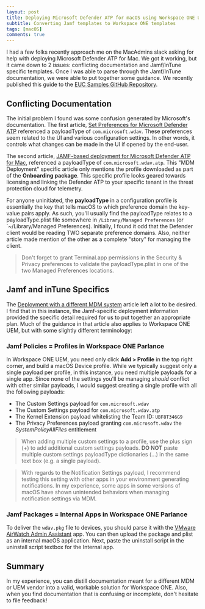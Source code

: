 ```yaml
---
layout: post
title: Deploying Microsoft Defender ATP for macOS using Workspace ONE UEM
subtitle: Converting Jamf templates to Workspace ONE templates
tags: [macOS]
comments: true
---
```


I had a few folks recently approach me on the MacAdmins slack asking for help with deploying Microsoft Defender ATP for Mac.   We got it working, but it came down to 2 issues:  conflicting documentation and Jamf/inTune specific templates.  Once I was able to parse through the Jamf/InTune documentation, we were able to put together some guidance.  We recently published this guide to the [EUC Samples GitHub Repository](https://github.com/vmware-samples/euc-samples/tree/master/macOS-Samples/3rd-Party_Software_Guidance/Microsoft-Defender-ATP).

## Conflicting Documentation

The initial problem I found was some confusion generated by Microsoft's documentation.  The first article, [Set Preferences for Microsoft Defender ATP](https://docs.microsoft.com/en-us/windows/security/threat-protection/microsoft-defender-atp/mac-preferences) referenced a payloadType of `com.microsoft.wdav`.   These preferences seem related to the UI and various configuration settings.  In other words, it controls what changes can be made in the UI if opened by the end-user.

The second article, [JAMF-based deployment for Microsoft Defender ATP for Mac](https://docs.microsoft.com/en-us/windows/security/threat-protection/microsoft-defender-atp/mac-install-with-jamf#configuration-profile), referenced a payloadType of `com.microsoft.wdav.atp`.  This "MDM Deployment" specific article only mentions the profile downloaded as part of the **Onboarding package**.  This specific profile looks geared towards licensing and linking the Defender ATP to your specific tenant in the threat protection cloud for telemetry.

For anyone uninitiated, the **payloadType** in a configuration profile is essentially the key that tells macOS to which preference domain the key-value pairs apply.  As such, you'll usually find the payloadType relates to a payloadType.plist file somewhere in `/Library/Managed Preferences` (or `~/Library/Managed Preferences).   Initially, I found it odd that the Defender client would be reading TWO separate preference domains.  Also, neither article made mention of the other as a complete "story" for managing the client.

> Don't forget to grant Terminal.app permissions in the Security & Privacy preferences to validate the payloadType.plist in one of the two Managed Preferences locations.

## Jamf and inTune Specifics

The [Deployment with a different MDM system](https://docs.microsoft.com/en-us/windows/security/threat-protection/microsoft-defender-atp/mac-install-with-other-mdm) article left a lot to be desired.  I find that in this instance, the Jamf-specific deployment information provided the specific detail required for us to put together an appropriate plan.   Much of the guidance in that article also applies to Workspace ONE UEM, but with some slightly different terminology:

### Jamf Policies = Profiles in Workspace ONE Parlance

In Workspace ONE UEM, you need only click **Add > Profile** in the top right corner, and build a macOS Device profile.   While we typically suggest only a single payload per profile, in this instance, you need multiple payloads for a single app.  Since none of the settings you'll be managing *should* conflict with other similar payloads, I would suggest creating a single profile with all the following payloads:

* The Custom Settings payload for `com.microsoft.wdav`
* The Custom Settings payload for `com.microsoft.wdav.atp`
* The Kernel Extension payload whitelisting the Team ID:  `UBF8T346G9`
* The Privacy Preferences payload granting `com.microsoft.wdav` the *SystemPolicyAllFiles* entitlement

> When adding multiple custom settings to a profile, use the plus sign (+) to add additional custom settings payloads.  **DO NOT** paste multiple custom settings payloadType dictionaries (<dict>...</dict>) in the same text box (e.g. a single payload).

> With regards to the Notification Settings payload, I recommend testing this setting with other apps in your environment generating notifications.   In my experience, some apps in some versions of macOS have shown unintended behaviors when managing notification settings via MDM.

### Jamf Packages = Internal Apps in Workspace ONE Parlance

To deliver the `wdav.pkg` file to devices, you should parse it with the [VMware AirWatch Admin Assistant](https://docs.vmware.com/en/VMware-Workspace-ONE-UEM/2001/Software_Distribution/GUID-AWT-ADMINASSIST.html) app. You can then upload the package and plist as an internal macOS application.  Next, paste the uninstall script in the uninstall script textbox for the Internal app.  

## Summary

In my experience, you can distill documentation meant for a different MDM or UEM vendor into a valid, workable solution for Workspace ONE.  Also, when you find documentation that is confusing or incomplete, don't hesitate to file feedback!  